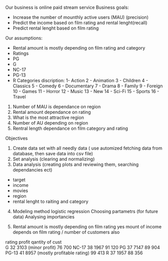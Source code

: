 Our business is online  paid stream service 
Business goals: 
 - Increase the number of mounthly active users (MAU) (precision)
 - Predict the income based on film rating and rental lenght(recall)
 - Predict rental lenght based on film rating 
 
 Our assumptions:
- Rental amount is mostly depending on film rating and category
- Ratings
- PG
- G
- NC-17
- PG-13
- R
Categories discription:
     1-  Action
     2 - Animation
     3 - Children
     4 - Classics
     5 - Comedy
     6 - Documentary
     7 - Drama
     8 - Family
     9 - Foreign
    10 - Games
    11 - Horror
    12 - Music
    13 - New
    14 - Sci-Fi
    15 - Sports
    16 - Travel

 1. Number of MAU is dependance on region 
 2. Rental amount  dependance on rating  
 3. What is the most attractive region
 4. Number of AU  depending on region
 5. Rentral length dependance on film category and rating

 
 Objectives
  1. Create data set with all needly data ( use automized fetching  data from database, then  save data into csv file)
  2. Set analysis (clearing and normalizing)
  3. Data analysis  (creating plots and  reviewing them, searching dependancies ect)
  - target
  - income
  - movies
  - region
  - rental lenght to raiting and category
  
  4. Modeling method logistic regression 
  Choosing partametrs (for future data)
  Analysing importancies 
 
2. Rental amount is mostly depending on film rating
 yes mount of income depends on film rating / number of customers also
 
 rating  profit                 qantity of cust      
G        32 3103 (minor profit) 76 700
NC-17    38 1967                91 120
PG       37 7147                89 904
PG-13    41 8957 (mostly profitable rating) 99 413
R        37 1957                 88 356



 
  
   
